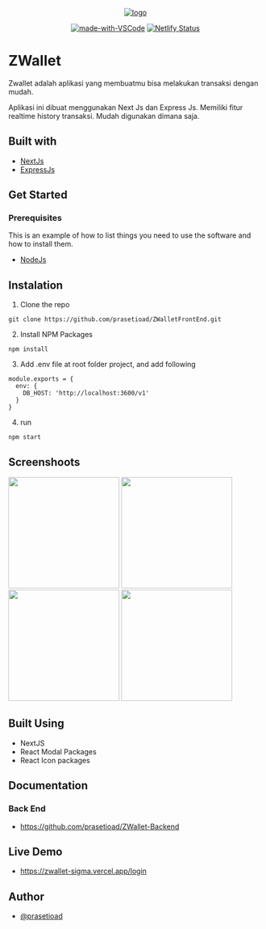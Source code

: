 <p align="center">
  <a href="" rel="noopener">
 <img height=auto src="https://user-images.githubusercontent.com/66661143/119433013-8eb8d800-bd3f-11eb-9778-4f1168f5379d.png" alt="logo"></a>
</p>
<div align="center">
  
[![made-with-VSCode](https://img.shields.io/badge/Made%20for-VSCode-1f425f.svg)](https://code.visualstudio.com/)
[![Netlify Status](https://api.netlify.com/api/v1/badges/3e5e5f0e-297c-4bbe-85d7-12793c76f338/deploy-status)](https://zwallet-sigma.vercel.app/login)   
</div>

# ZWallet

<!--- These are examples. See https://shields.io for others or to customize this set of shields. You might want to include dependencies, project status and licence info here --->
<!-- ![GitHub repo size](https://img.shields.io/github/repo-size/scottydocs/README-template.md)
![GitHub contributors](https://img.shields.io/github/contributors/scottydocs/README-template.md)
![GitHub stars](https://img.shields.io/github/stars/scottydocs/README-template.md?style=social)
![GitHub forks](https://img.shields.io/github/forks/scottydocs/README-template.md?style=social)
![Twitter Follow](https://img.shields.io/twitter/follow/scottydocs?style=social) -->

Zwallet adalah aplikasi yang membuatmu bisa melakukan transaksi dengan mudah.

Aplikasi ini dibuat menggunakan Next Js dan Express Js. Memiliki fitur realtime history transaksi. Mudah digunakan dimana saja.

## Built with

* [NextJs](https://nextjs.org/)
* [ExpressJs](https://expressjs.com/)

## Get Started
### Prerequisites

This is an example of how to list things you need to use the software and how to install them.
* [NodeJs](https://nodejs.org/en/)


## Instalation
1. Clone the repo

```
git clone https://github.com/prasetioad/ZWalletFrontEnd.git

```
2. Install NPM Packages 
```
npm install
```
3. Add .env file at root folder project, and add following
```
module.exports = {
  env: {
    DB_HOST: 'http://localhost:3600/v1'
  }
}
```
4. run
``` 
npm start 
```

## Screenshoots 
<p float="left">
<img src="https://user-images.githubusercontent.com/77045083/117056856-fc787200-ad46-11eb-8329-9d9aac0cf244.png"  height="220"> 
<img src="https://user-images.githubusercontent.com/66661143/117105658-b227dd00-ada8-11eb-94e0-43e1835d85ed.jpg"  height="220">  
<img src="https://user-images.githubusercontent.com/66661143/117105668-b522cd80-ada8-11eb-8325-664716bfbf5a.jpg"  height="220"> 
<img src="https://user-images.githubusercontent.com/66661143/117105937-337f6f80-ada9-11eb-9bbf-a1dc98b9bfa9.jpg"  height="220">
</p>

## Built Using
* NextJS
* React Modal Packages
* React Icon packages

## Documentation

### Back End
* https://github.com/prasetioad/ZWallet-Backend

## Live Demo
* https://zwallet-sigma.vercel.app/login

## Author
* [@prasetioad](https://github.com/prasetioad)

